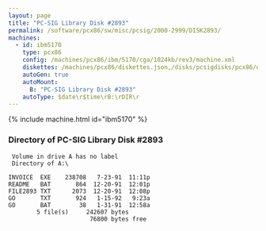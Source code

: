 ```yaml
---
layout: page
title: "PC-SIG Library Disk #2893"
permalink: /software/pcx86/sw/misc/pcsig/2000-2999/DISK2893/
machines:
  - id: ibm5170
    type: pcx86
    config: /machines/pcx86/ibm/5170/cga/1024kb/rev3/machine.xml
    diskettes: /machines/pcx86/diskettes.json,/disks/pcsigdisks/pcx86/diskettes.json
    autoGen: true
    autoMount:
      B: "PC-SIG Library Disk #2893"
    autoType: $date\r$time\rB:\rDIR\r
---
```


{% include machine.html id="ibm5170" %}

### Directory of PC-SIG Library Disk #2893

     Volume in drive A has no label
     Directory of A:\

    INVOICE  EXE    238708   7-23-91  11:11p
    README   BAT       864  12-20-91  12:01p
    FILE2893 TXT      2073  12-20-91  12:08p
    GO       TXT       924   1-15-92   9:23a
    GO       BAT        38   1-31-91  12:58a
            5 file(s)     242607 bytes
                           76800 bytes free
